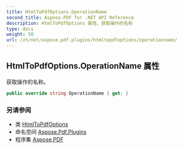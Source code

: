 ```yaml
---
title: HtmlToPdfOptions.OperationName
second_title: Aspose.PDF for .NET API Reference
description: HtmlToPdfOptions 属性。获取操作的名称
type: docs
weight: 50
url: /zh/net/aspose.pdf.plugins/htmltopdfoptions/operationname/
---
```

## HtmlToPdfOptions.OperationName 属性

获取操作的名称。

```csharp
public override string OperationName { get; }
```

### 另请参阅

* 类 [HtmlToPdfOptions](../)
* 命名空间 [Aspose.Pdf.Plugins](../../../aspose.pdf.plugins/)
* 程序集 [Aspose.PDF](../../../)